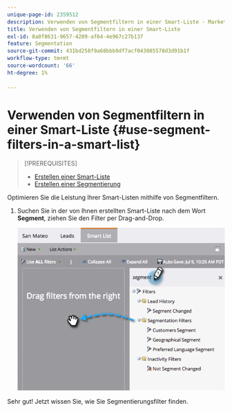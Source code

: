 ```yaml
---
unique-page-id: 2359512
description: Verwenden von Segmentfiltern in einer Smart-Liste - Marketo-Dokumente - Produktdokumentation
title: Verwenden von Segmentfiltern in einer Smart-Liste
exl-id: 8a0f8631-9657-4209-af64-4e967c27b137
feature: Segmentation
source-git-commit: 431bd258f9a68bbb9df7acf043085578d3d91b1f
workflow-type: tm+mt
source-wordcount: '66'
ht-degree: 1%

---
```


# Verwenden von Segmentfiltern in einer Smart-Liste {#use-segment-filters-in-a-smart-list}

>[!PREREQUISITES]
>
>* [Erstellen einer Smart-Liste](/help/marketo/product-docs/core-marketo-concepts/smart-lists-and-static-lists/creating-a-smart-list/create-a-smart-list.md)
>* [Erstellen einer Segmentierung](/help/marketo/product-docs/personalization/segmentation-and-snippets/segmentation/create-a-segmentation.md)

Optimieren Sie die Leistung Ihrer Smart-Listen mithilfe von Segmentfiltern.

1. Suchen Sie in der von Ihnen erstellten Smart-Liste nach dem Wort **Segment**, ziehen Sie den Filter per Drag-and-Drop.

   ![](assets/image2014-9-16-10-3a30-3a47.png)

Sehr gut! Jetzt wissen Sie, wie Sie Segmentierungsfilter finden.
